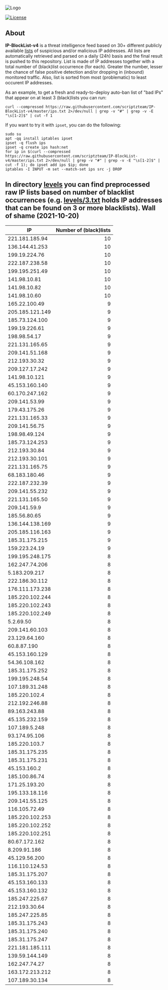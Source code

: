 ![Logo](https://i.imgur.com/PyKLAe7.png)

[![License](https://img.shields.io/badge/license-The_Unlicense-red.svg)](https://unlicense.org/)

About
----

**IP-BlockList-v4** is a threat intelligence feed based on 30+ different publicly available [lists](https://github.com/stamparm/maltrail) of suspicious and/or malicious IP addresses. All lists are automatically retrieved and parsed on a daily (24h) basis and the final result is pushed to this repository. List is made of IP addresses together with a total number of (black)list occurrence (for each). Greater the number, lesser the chance of false positive detection and/or dropping in (inbound) monitored traffic. Also, list is sorted from most (problematic) to least occurent IP addresses.

As an example, to get a fresh and ready-to-deploy auto-ban list of "bad IPs" that appear on at least 3 (black)lists you can run:

```
curl --compressed https://raw.githubusercontent.com/scriptzteam/IP-BlockList-v4/master/ips.txt 2>/dev/null | grep -v "#" | grep -v -E "\s[1-2]$" | cut -f 1
```

If you want to try it with `ipset`, you can do the following:

```
sudo su
apt -qq install iptables ipset
ipset -q flush ips
ipset -q create ips hash:net
for ip in $(curl --compressed https://raw.githubusercontent.com/scriptzteam/IP-BlockList-v4/master/ips.txt 2>/dev/null | grep -v "#" | grep -v -E "\s[1-2]$" | cut -f 1); do ipset add ips $ip; done
iptables -I INPUT -m set --match-set ips src -j DROP
```

In directory [levels](levels) you can find preprocessed raw IP lists based on number of blacklist occurrences (e.g. [levels/3.txt](levels/3.txt) holds IP addresses that can be found on 3 or more blacklists).
Wall of shame (2021-10-20)
----

|IP|Number of (black)lists|
|---|--:|
221.181.185.94|10
136.144.41.253|10
199.19.224.76|10
222.187.238.58|10
199.195.251.49|10
141.98.10.81|10
141.98.10.82|10
141.98.10.60|10
165.22.100.49|9
205.185.121.149|9
185.73.124.100|9
199.19.226.61|9
198.98.54.17|9
221.131.165.65|9
209.141.51.168|9
212.193.30.32|9
209.127.17.242|9
141.98.10.121|9
45.153.160.140|9
60.170.247.162|9
209.141.53.99|9
179.43.175.26|9
221.131.165.33|9
209.141.56.75|9
198.98.49.124|9
185.73.124.253|9
212.193.30.84|9
212.193.30.101|9
221.131.165.75|9
68.183.180.46|9
222.187.232.39|9
209.141.55.232|9
221.131.165.50|9
209.141.59.9|9
185.56.80.65|9
136.144.138.169|9
205.185.116.163|9
185.31.175.215|9
159.223.24.19|9
199.195.248.175|8
162.247.74.206|8
5.183.209.217|8
222.186.30.112|8
176.111.173.238|8
185.220.102.244|8
185.220.102.243|8
185.220.102.249|8
5.2.69.50|8
209.141.60.103|8
23.129.64.160|8
60.8.87.190|8
45.153.160.129|8
54.36.108.162|8
185.31.175.252|8
199.195.248.54|8
107.189.31.248|8
185.220.102.4|8
212.192.246.88|8
89.163.243.88|8
45.135.232.159|8
107.189.5.248|8
93.174.95.106|8
185.220.103.7|8
185.31.175.235|8
185.31.175.231|8
45.153.160.2|8
185.100.86.74|8
171.25.193.20|8
195.133.18.116|8
209.141.55.125|8
116.105.72.49|8
185.220.102.253|8
185.220.102.252|8
185.220.102.251|8
80.67.172.162|8
8.209.91.186|8
45.129.56.200|8
116.110.124.53|8
185.31.175.207|8
45.153.160.133|8
45.153.160.132|8
185.247.225.67|8
212.193.30.64|8
185.247.225.85|8
185.31.175.243|8
185.31.175.240|8
185.31.175.247|8
221.181.185.111|8
139.59.144.149|8
162.247.74.27|8
163.172.213.212|8
107.189.30.134|8

